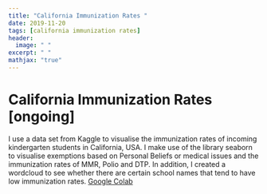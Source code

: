 ```yaml
---
title: "California Immunization Rates "
date: 2019-11-20
tags: [california immunization rates]
header:
  image: " "
excerpt: " "
mathjax: "true"
---
```


# California Immunization Rates [ongoing]
I use a data set from Kaggle to visualise the immunization rates of incoming kindergarten students in California, USA. I make use of the library seaborn to visualise exemptions based on Personal Beliefs or medical issues and the immunization rates of MMR, Polio and DTP. In addition, I created a wordcloud to see whether there are certain school names that tend to have low immunization rates.
[Google Colab](https://drive.google.com/open?id=143Gq9j8xcL-T2p8h2EXBUX86QyYvfejk)

